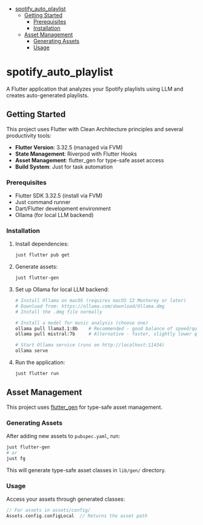 <!--ts-->
* [spotify_auto_playlist](#spotify_auto_playlist)
   * [Getting Started](#getting-started)
      * [Prerequisites](#prerequisites)
      * [Installation](#installation)
   * [Asset Management](#asset-management)
      * [Generating Assets](#generating-assets)
      * [Usage](#usage)
<!--te-->

# spotify_auto_playlist

A Flutter application that analyzes your Spotify playlists using LLM and creates auto-generated playlists.

## Getting Started

This project uses Flutter with Clean Architecture principles and several productivity tools:

- **Flutter Version**: 3.32.5 (managed via FVM)
- **State Management**: Riverpod with Flutter Hooks
- **Asset Management**: flutter_gen for type-safe asset access
- **Build System**: Just for task automation

### Prerequisites

- Flutter SDK 3.32.5 (install via FVM)
- Just command runner
- Dart/Flutter development environment
- Ollama (for local LLM backend)

### Installation

1. Install dependencies:
   ```bash
   just flutter pub get
   ```

2. Generate assets:
   ```bash
   just flutter-gen
   ```

3. Set up Ollama for local LLM backend:
   ```bash
   # Install Ollama on macOS (requires macOS 12 Monterey or later)
   # Download from: https://ollama.com/download/Ollama.dmg
   # Install the .dmg file normally
   
   # Install a model for music analysis (choose one)
   ollama pull llama3.1:8b    # Recommended - good balance of speed/quality
   ollama pull mistral:7b     # Alternative - faster, slightly lower quality
   
   # Start Ollama service (runs on http://localhost:11434)
   ollama serve
   ```

4. Run the application:
   ```bash
   just flutter run
   ```

## Asset Management

This project uses [flutter_gen](https://pub.dev/packages/flutter_gen) for type-safe asset management.

### Generating Assets

After adding new assets to `pubspec.yaml`, run:
```bash
just flutter-gen
# or
just fg
```

This will generate type-safe asset classes in `lib/gen/` directory.

### Usage

Access your assets through generated classes:
```dart
// For assets in assets/config/
Assets.config.configLocal  // Returns the asset path
```
